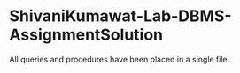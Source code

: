# ShivaniKumawat-Lab-DBMS-AssignmentSolution
All queries and procedures have been placed in a single file.
